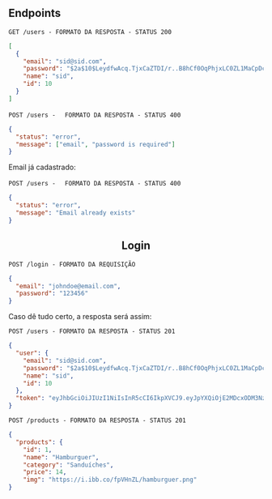 ## **Endpoints**

`GET /users - FORMATO DA RESPOSTA - STATUS 200`

```json
[
  {
    "email": "sid@sid.com",
    "password": "$2a$10$LeydfwAcq.TjxCaZTDI/r..B8hCf0OqPhjxLC0ZL1MaCpDc0aVgXO",
    "name": "sid",
    "id": 10
  }
]
```

`POST /users - `
` FORMATO DA RESPOSTA - STATUS 400`

```json
{
  "status": "error",
  "message": ["email", "password is required"]
}
```

Email já cadastrado:

`POST /users - `
` FORMATO DA RESPOSTA - STATUS 400`

```json
{
  "status": "error",
  "message": "Email already exists"
}
```

<h2 align = "center"> Login </h2>

`POST /login - FORMATO DA REQUISIÇÃO`

```json
{
  "email": "johndoe@email.com",
  "password": "123456"
}
```

Caso dê tudo certo, a resposta será assim:

`POST /users - FORMATO DA RESPOSTA - STATUS 201`

```json
{
  "user": {
    "email": "sid@sid.com",
    "password": "$2a$10$LeydfwAcq.TjxCaZTDI/r..B8hCf0OqPhjxLC0ZL1MaCpDc0aVgXO",
    "name": "sid",
    "id": 10
  },
  "token": "eyJhbGciOiJIUzI1NiIsInR5cCI6IkpXVCJ9.eyJpYXQiOjE2MDcxODM3NzYsImV4cCI6MTYwNzQ0Mjk3Niwic3ViIjoiMmE3NWUxMmQtZmQxYy00ODFkLWJhODgtNGQ4YjE3MTAzYjJhIn0.UY67X23mPYAAzT43uFWZDHPUakd2STo5w4AuOcppkyQ"
}
```

`POST /products - FORMATO DA RESPOSTA - STATUS 201`

```json
{
  "products": {
    "id": 1,
    "name": "Hamburguer",
    "category": "Sanduíches",
    "price": 14,
    "img": "https://i.ibb.co/fpVHnZL/hamburguer.png"
}
```
